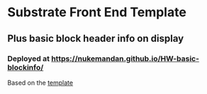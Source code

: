 # Substrate Front End Template

## Plus basic block header info on display

### Deployed at https://nukemandan.github.io/HW-basic-blockinfo/

Based on the [template](https://github.com/substrate-developer-hub/substrate-front-end-template)
